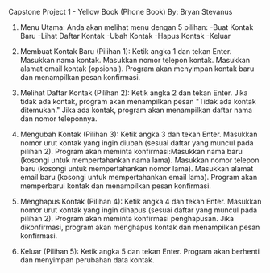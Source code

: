 Capstone Project 1 - Yellow Book (Phone Book)
By: Bryan Stevanus

1. Menu Utama:
   Anda akan melihat menu dengan 5 pilihan:
    -Buat Kontak Baru
    -Lihat Daftar Kontak
    -Ubah Kontak
    -Hapus Kontak
    -Keluar
   
2. Membuat Kontak Baru (Pilihan 1):
   Ketik angka 1 dan tekan Enter.
   Masukkan nama kontak.
   Masukkan nomor telepon kontak.
   Masukkan alamat email kontak (opsional).
   Program akan menyimpan kontak baru dan menampilkan pesan konfirmasi.

3. Melihat Daftar Kontak (Pilihan 2):
   Ketik angka 2 dan tekan Enter.
   Jika tidak ada kontak, program akan menampilkan pesan "Tidak ada kontak ditemukan."
   Jika ada kontak, program akan menampilkan daftar nama dan nomor teleponnya.

4. Mengubah Kontak (Pilihan 3):
   Ketik angka 3 dan tekan Enter.
   Masukkan nomor urut kontak yang ingin diubah (sesuai daftar yang muncul pada pilihan 2).
   Program akan meminta konfirmasi:Masukkan nama baru (kosongi untuk mempertahankan nama lama).
   Masukkan nomor telepon baru (kosongi untuk mempertahankan nomor lama).
   Masukkan alamat email baru (kosongi untuk mempertahankan email lama).
   Program akan memperbarui kontak dan menampilkan pesan konfirmasi.

5. Menghapus Kontak (Pilihan 4):
   Ketik angka 4 dan tekan Enter.
   Masukkan nomor urut kontak yang ingin dihapus (sesuai daftar yang muncul pada pilihan 2).
   Program akan meminta konfirmasi penghapusan.
   Jika dikonfirmasi, program akan menghapus kontak dan menampilkan pesan konfirmasi.

6. Keluar (Pilihan 5):
   Ketik angka 5 dan tekan Enter.
   Program akan berhenti dan menyimpan perubahan data kontak.
